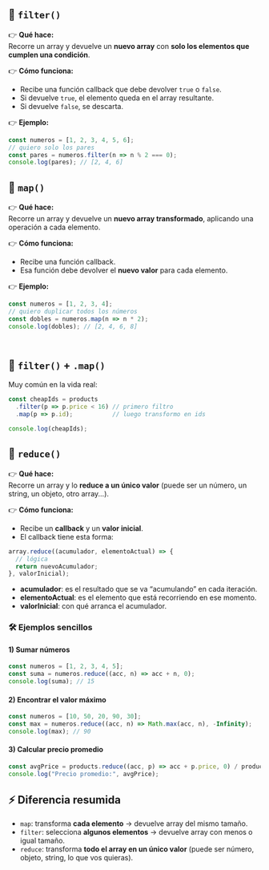 ## 🔹 `filter()`

👉 **Qué hace:**  
Recorre un array y devuelve un **nuevo array** con **solo los elementos que cumplen una condición**.

👉 **Cómo funciona:**
- Recibe una función callback que debe devolver `true` o `false`.
- Si devuelve `true`, el elemento queda en el array resultante.
- Si devuelve `false`, se descarta.

👉 **Ejemplo:**
```js
const numeros = [1, 2, 3, 4, 5, 6];
// quiero solo los pares
const pares = numeros.filter(n => n % 2 === 0);
console.log(pares); // [2, 4, 6]
```

## 🔹 `map()`

👉 **Qué hace:**  
Recorre un array y devuelve un **nuevo array transformado**, aplicando una operación a cada elemento.

👉 **Cómo funciona:**
- Recibe una función callback.
- Esa función debe devolver el **nuevo valor** para cada elemento.

👉 **Ejemplo:**

```js
const numeros = [1, 2, 3, 4];
// quiero duplicar todos los números
const dobles = numeros.map(n => n * 2);
console.log(dobles); // [2, 4, 6, 8]
```


```js

```


```js

```
## 🔄 `filter()` + `.map()`

Muy común en la vida real:
```js
const cheapIds = products
  .filter(p => p.price < 16) // primero filtro
  .map(p => p.id);           // luego transformo en ids

console.log(cheapIds);
```

## 🔹 `reduce()`

👉 **Qué hace:**  
Recorre un array y lo **reduce a un único valor** (puede ser un número, un string, un objeto, otro array...).

👉 **Cómo funciona:**
- Recibe un **callback** y un **valor inicial**.
- El callback tiene esta forma:

```js
array.reduce((acumulador, elementoActual) => {
  // lógica
  return nuevoAcumulador;
}, valorInicial);
```
- **acumulador**: es el resultado que se va “acumulando” en cada iteración.
- **elementoActual**: es el elemento que está recorriendo en ese momento.
- **valorInicial**: con qué arranca el acumulador.
### 🛠 Ejemplos sencillos
#### 1) Sumar números
```js
const numeros = [1, 2, 3, 4, 5];
const suma = numeros.reduce((acc, n) => acc + n, 0);
console.log(suma); // 15
```
#### 2) Encontrar el valor máximo
```js
const numeros = [10, 50, 20, 90, 30];
const max = numeros.reduce((acc, n) => Math.max(acc, n), -Infinity);
console.log(max); // 90
```

#### 3) Calcular precio promedio
```js
const avgPrice = products.reduce((acc, p) => acc + p.price, 0) / products.length;
console.log("Precio promedio:", avgPrice);
```


## ⚡ Diferencia resumida

- `map`: transforma **cada elemento** → devuelve array del mismo tamaño.
- `filter`: selecciona **algunos elementos** → devuelve array con menos o igual tamaño.
- `reduce`: transforma **todo el array en un único valor** (puede ser número, objeto, string, lo que vos quieras).